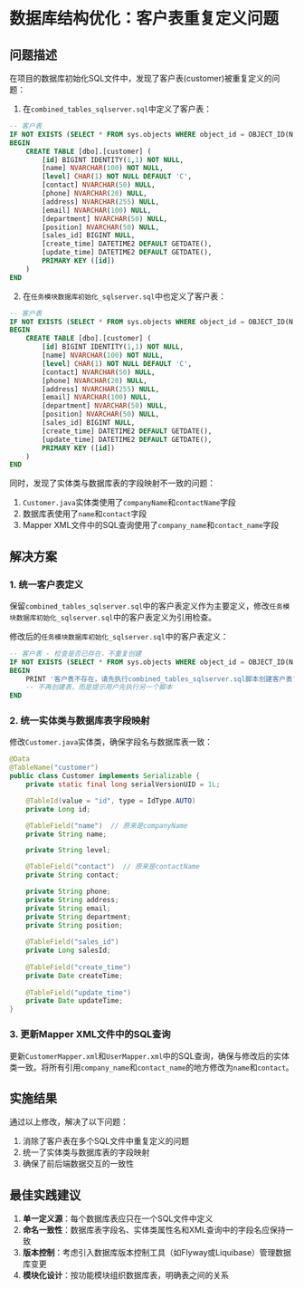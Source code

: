 # 数据库结构优化：客户表重复定义问题

## 问题描述

在项目的数据库初始化SQL文件中，发现了客户表(customer)被重复定义的问题：

1. 在`combined_tables_sqlserver.sql`中定义了客户表：
```sql
-- 客户表
IF NOT EXISTS (SELECT * FROM sys.objects WHERE object_id = OBJECT_ID(N'[dbo].[customer]') AND type in (N'U'))
BEGIN
    CREATE TABLE [dbo].[customer] (
        [id] BIGINT IDENTITY(1,1) NOT NULL,
        [name] NVARCHAR(100) NOT NULL,
        [level] CHAR(1) NOT NULL DEFAULT 'C',
        [contact] NVARCHAR(50) NULL,
        [phone] NVARCHAR(20) NULL,
        [address] NVARCHAR(255) NULL,
        [email] NVARCHAR(100) NULL,
        [department] NVARCHAR(50) NULL,
        [position] NVARCHAR(50) NULL,
        [sales_id] BIGINT NULL,
        [create_time] DATETIME2 DEFAULT GETDATE(),
        [update_time] DATETIME2 DEFAULT GETDATE(),
        PRIMARY KEY ([id])
    )
END
```

2. 在`任务模块数据库初始化_sqlserver.sql`中也定义了客户表：
```sql
-- 客户表
IF NOT EXISTS (SELECT * FROM sys.objects WHERE object_id = OBJECT_ID(N'[dbo].[customer]') AND type in (N'U'))
BEGIN
    CREATE TABLE [dbo].[customer] (
        [id] BIGINT IDENTITY(1,1) NOT NULL,
        [name] NVARCHAR(100) NOT NULL,
        [level] CHAR(1) NOT NULL DEFAULT 'C',
        [contact] NVARCHAR(50) NULL,
        [phone] NVARCHAR(20) NULL,
        [address] NVARCHAR(255) NULL,
        [email] NVARCHAR(100) NULL,
        [department] NVARCHAR(50) NULL,
        [position] NVARCHAR(50) NULL,
        [sales_id] BIGINT NULL,
        [create_time] DATETIME2 DEFAULT GETDATE(),
        [update_time] DATETIME2 DEFAULT GETDATE(),
        PRIMARY KEY ([id])
    )
END
```

同时，发现了实体类与数据库表的字段映射不一致的问题：

1. `Customer.java`实体类使用了`companyName`和`contactName`字段
2. 数据库表使用了`name`和`contact`字段
3. Mapper XML文件中的SQL查询使用了`company_name`和`contact_name`字段

## 解决方案

### 1. 统一客户表定义

保留`combined_tables_sqlserver.sql`中的客户表定义作为主要定义，修改`任务模块数据库初始化_sqlserver.sql`中的客户表定义为引用检查。

修改后的`任务模块数据库初始化_sqlserver.sql`中的客户表定义：

```sql
-- 客户表 - 检查是否已存在，不重复创建
IF NOT EXISTS (SELECT * FROM sys.objects WHERE object_id = OBJECT_ID(N'[dbo].[customer]') AND type in (N'U'))
BEGIN
    PRINT '客户表不存在，请先执行combined_tables_sqlserver.sql脚本创建客户表'
    -- 不再创建表，而是提示用户先执行另一个脚本
END
```

### 2. 统一实体类与数据库表字段映射

修改`Customer.java`实体类，确保字段名与数据库表一致：

```java
@Data
@TableName("customer")
public class Customer implements Serializable {
    private static final long serialVersionUID = 1L;

    @TableId(value = "id", type = IdType.AUTO)
    private Long id;

    @TableField("name")  // 原来是companyName
    private String name;

    private String level;

    @TableField("contact")  // 原来是contactName
    private String contact;

    private String phone;
    private String address;
    private String email;
    private String department;
    private String position;
    
    @TableField("sales_id")
    private Long salesId;
    
    @TableField("create_time")
    private Date createTime;
    
    @TableField("update_time")
    private Date updateTime;
}
```

### 3. 更新Mapper XML文件中的SQL查询

更新`CustomerMapper.xml`和`UserMapper.xml`中的SQL查询，确保与修改后的实体类一致。将所有引用`company_name`和`contact_name`的地方修改为`name`和`contact`。

## 实施结果

通过以上修改，解决了以下问题：

1. 消除了客户表在多个SQL文件中重复定义的问题
2. 统一了实体类与数据库表的字段映射
3. 确保了前后端数据交互的一致性

## 最佳实践建议

1. **单一定义源**：每个数据库表应只在一个SQL文件中定义
2. **命名一致性**：数据库表字段名、实体类属性名和XML查询中的字段名应保持一致
3. **版本控制**：考虑引入数据库版本控制工具（如Flyway或Liquibase）管理数据库变更
4. **模块化设计**：按功能模块组织数据库表，明确表之间的关系